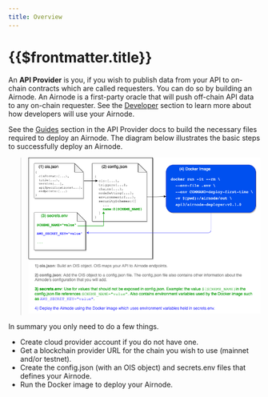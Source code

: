 ```yaml
---
title: Overview
---
```


# {{$frontmatter.title}}

<TocHeader />
<TOC class="table-of-contents" :include-level="[2,3]" />


An **API Provider** is you, if you wish to publish data from your API to on-chain contracts which are called requesters. You can do so by building an Airnode. An Airnode is a first-party oracle that will push off-chain API data to any on-chain requester. See the [Developer](../grp-developers/) section to learn more about how developers will use your Airnode.

See the [Guides](guides/build-an-airnode/api-integration.md) section in the API Provider docs to build the necessary files required to deploy an Airnode. The diagram below illustrates the basic steps to successfully deploy an Airnode. 

> ![image](../assets/images/api-provider-overview.png)

In summary you only need to do a few things.

- Create cloud provider account if you do not have one.
- Get a blockchain provider URL for the chain you wish to use (mainnet and/or testnet).
- Create the config.json (with an OIS object) and secrets.env files that defines your Airnode.
- Run the Docker image to deploy your Airnode.
